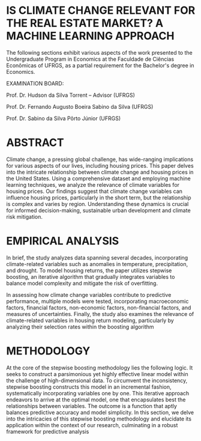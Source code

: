 # IS CLIMATE CHANGE RELEVANT FOR THE REAL ESTATE MARKET? A MACHINE LEARNING APPROACH
The following sections exhibit various aspects of the work presented to the Undergraduate Program in Economics at the Faculdade de Ciências Econômicas of UFRGS, as a partial requirement for the Bachelor's degree in Economics.

EXAMINATION BOARD:

Prof. Dr. Hudson da Silva Torrent – Advisor
(UFRGS)

Prof. Dr. Fernando Augusto Boeira Sabino da Silva 
(UFRGS)

Prof. Dr. Sabino da Silva Pôrto Júnior
(UFRGS)

# ABSTRACT

Climate change, a pressing global challenge, has wide-ranging implications for various aspects of our lives, including housing prices. This paper delves into the intricate relationship between climate change and housing prices in the United States. Using a comprehensive dataset and employing machine learning techniques, we analyze the relevance of climate variables for housing prices. Our findings suggest that climate change variables can influence housing prices, particularly in the short term, but the relationship is complex and varies by region. Understanding these dynamics is crucial for informed decision-making, sustainable urban development and climate risk mitigation.

# EMPIRICAL ANALYSIS

In brief, the study analyzes data spanning several decades, incorporating climate-related variables such as anomalies in temperature, precipitation, and drought. To model housing returns, the paper utilizes stepwise boosting, an iterative algorithm that gradually integrates variables to balance model complexity and mitigate the risk of overfitting.

In assessing how climate change variables contribute to predictive performance, multiple models were tested, incorporating macroeconomic factors, financial factors, non-economic factors, non-financial factors, and measures of uncertainties. Finally, the study also examines the relevance of climate-related variables in housing return modeling, particularly by analyzing their selection rates within the boosting algorithm

# METHODOLOGY

At the core of the stepwise boosting methodology lies the following logic. It seeks to construct a parsimonious yet highly effective linear model within the challenge of high-dimensional data. To circumvent the inconsistency, stepwise boosting constructs this model in an incremental fashion, systematically incorporating variables one by one. This iterative approach endeavors to arrive at the optimal model, one that encapsulates best the relationships between variables. The outcome is a function that aptly balances predictive accuracy and model simplicity. In this section, we delve into the intricacies of this stepwise boosting methodology and elucidate its application within the context of our research, culminating in a robust framework for predictive analysis
